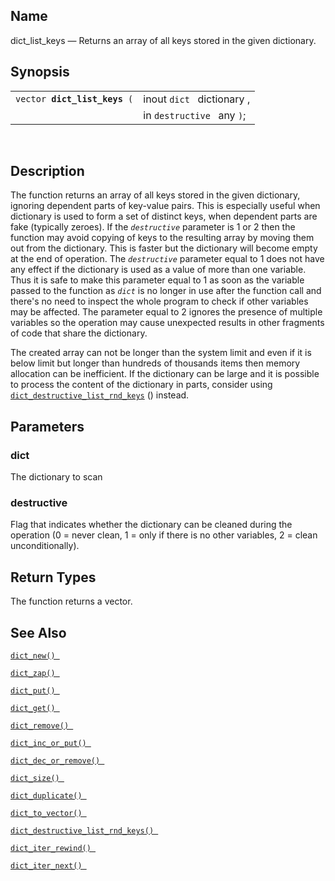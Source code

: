 <div>

<div>

</div>

<div>

## Name

dict_list_keys — Returns an array of all keys stored in the given
dictionary.

</div>

<div>

## Synopsis

<div>

|                                   |                            |
|-----------------------------------|----------------------------|
| `vector `**`dict_list_keys`**` (` | inout `dict ` dictionary , |
|                                   | in `destructive ` any `)`; |

<div>

 

</div>

</div>

</div>

<div>

## Description

The function returns an array of all keys stored in the given
dictionary, ignoring dependent parts of key-value pairs. This is
especially useful when dictionary is used to form a set of distinct
keys, when dependent parts are fake (typically zeroes). If the
*`destructive`* parameter is 1 or 2 then the function may avoid copying
of keys to the resulting array by moving them out from the dictionary.
This is faster but the dictionary will become empty at the end of
operation. The *`destructive`* parameter equal to 1 does not have any
effect if the dictionary is used as a value of more than one variable.
Thus it is safe to make this parameter equal to 1 as soon as the
variable passed to the function as *`dict`* is no longer in use after
the function call and there's no need to inspect the whole program to
check if other variables may be affected. The parameter equal to 2
ignores the presence of multiple variables so the operation may cause
unexpected results in other fragments of code that share the dictionary.

The created array can not be longer than the system limit and even if it
is below limit but longer than hundreds of thousands items then memory
allocation can be inefficient. If the dictionary can be large and it is
possible to process the content of the dictionary in parts, consider
using <a href="fn_dict_destructive_list_rnd_keys.html" class="link"
title="dict_destructive_list_rnd_keys"><code
class="function">dict_destructive_list_rnd_keys</code></a> () instead.

</div>

<div>

## Parameters

<div>

### dict

The dictionary to scan

</div>

<div>

### destructive

Flag that indicates whether the dictionary can be cleaned during the
operation (0 = never clean, 1 = only if there is no other variables, 2 =
clean unconditionally).

</div>

</div>

<div>

## Return Types

The function returns a vector.

</div>

<div>

## See Also

<a href="fn_dict_new.html" class="link" title="dict_new"><code
class="function">dict_new() </code></a>

<a href="fn_dict_zap.html" class="link" title="dict_zap"><code
class="function">dict_zap() </code></a>

<a href="fn_dict_put.html" class="link" title="dict_put"><code
class="function">dict_put() </code></a>

<a href="fn_dict_get.html" class="link" title="dict_get"><code
class="function">dict_get() </code></a>

<a href="fn_dict_remove.html" class="link" title="dict_remove"><code
class="function">dict_remove() </code></a>

<a href="fn_dict_inc_or_put.html" class="link"
title="dict_inc_or_put"><code
class="function">dict_inc_or_put() </code></a>

<a href="fn_dict_dec_or_remove.html" class="link"
title="dict_dec_or_remove"><code
class="function">dict_dec_or_remove() </code></a>

<a href="fn_dict_size.html" class="link" title="dict_size"><code
class="function">dict_size() </code></a>

<a href="fn_dict_duplicate.html" class="link"
title="dict_duplicate"><code
class="function">dict_duplicate() </code></a>

<a href="fn_dict_to_vector.html" class="link"
title="dict_to_vector"><code
class="function">dict_to_vector() </code></a>

<a href="fn_dict_destructive_list_rnd_keys.html" class="link"
title="dict_destructive_list_rnd_keys"><code
class="function">dict_destructive_list_rnd_keys() </code></a>

<a href="fn_dict_iter_rewind.html" class="link"
title="dict_iter_rewind"><code
class="function">dict_iter_rewind() </code></a>

<a href="fn_dict_iter_next.html" class="link"
title="dict_iter_next"><code
class="function">dict_iter_next() </code></a>

</div>

</div>
